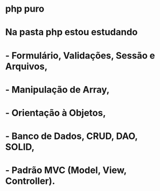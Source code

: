 # php puro

# Na pasta php estou estudando 
#   - Formulário, Validações, Sessão e Arquivos,
#   - Manipulação de Array,
#   - Orientação à Objetos,
#   - Banco de Dados, CRUD, DAO, SOLID,
#   - Padrão MVC (Model, View, Controller).
